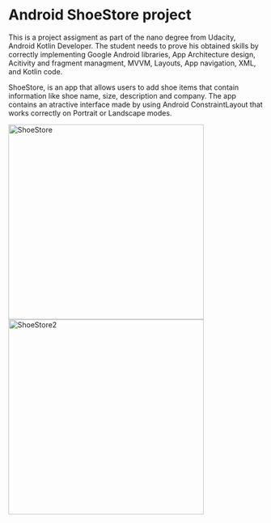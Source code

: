 # Android ShoeStore project
This is a project assigment as part of the nano degree from Udacity, Android Kotlin Developer.
The student needs to prove his obtained skills by correctly implementing Google Android libraries, App Architecture design, Acitivity and fragment managment, MVVM, Layouts, App navigation, XML, and Kotlin code.

ShoeStore, is an app that allows users to add shoe items that contain information like shoe name, size, description and company. The app contains an atractive interface made by using Android ConstraintLayout that works correctly on Portrait or Landscape modes. 

<img width="386" alt="ShoeStore" src="https://user-images.githubusercontent.com/58128571/109897529-b4a27500-7c47-11eb-9e7d-99749c0be610.png">
<img width="386" alt="ShoeStore2" src="https://user-images.githubusercontent.com/58128571/109897569-c552eb00-7c47-11eb-8464-f87ba7a81bfa.png">
